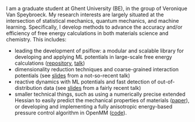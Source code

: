 I am a graduate student at Ghent University (BE), in the group of Veronique Van Speybroeck.
My research interests are largely situated at the intersection of statistical mechanics, quantum mechanics, and machine learning.
Specifically, I develop methods to advance the accuracy and/or efficiency of free energy calculations in both materials science and chemistry. This includes:

- leading the development of psiflow: a modular and scalable library for developing and applying ML potentials in large-scale free energy calculations ([repository](https://github.com/molmod/psiflow), [talk](https://www.youtube.com/watch?v=mQC7VomFjYQ))
- dimensionality reduction techniques and coarse-grained interaction potentials (see [slides](slides/dimreduce.pdf) from a not-so-recent talk)
- reactive dynamics with ML potentials and fast detection of out-of-distribution data (see [slides](slides/lausanne.pdf) from a fairly recent talk)
- smaller technical things, such as using a numerically precise extended Hessian to easily predict the mechanical properties of materials ([paper](https://www.nature.com/articles/s41524-023-00969-x)),
  or developing and implementing a fully anisotropic energy-based pressure control algorithm in OpenMM ([code](https://github.com/openmm/openmm/blob/master/openmmapi/src/MonteCarloFlexibleBarostatImpl.cpp)).

